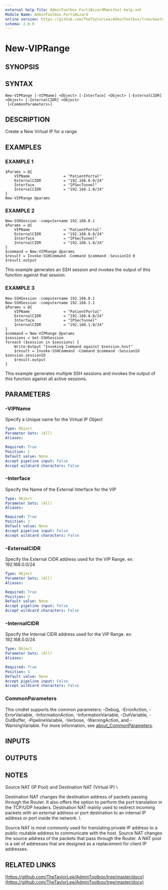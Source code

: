 ```yaml
---
external help file: AdminToolbox.FortiWizardManifest-help.xml
Module Name: AdminToolbox.FortiWizard
online version: https://github.com/TheTaylorLee/AdminToolbox/tree/master/docs
schema: 2.0.0
---
```


# New-VIPRange

## SYNOPSIS

## SYNTAX

```
New-VIPRange [-VIPName] <Object> [-Interface] <Object> [-ExternalCIDR] <Object> [-InternalCIDR] <Object>
 [<CommonParameters>]
```

## DESCRIPTION
Create a New Virtual IP for a range

## EXAMPLES

### EXAMPLE 1
```
$Params = @{
    VIPName               = "PatientPortal"
    ExternalCIDR          = "192.168.8.0/24"
    Interface             = "IPSecTunnel"
    InternalCIDR          = "192.168.1.0/24"
}
New-VIPRange @params
```

### EXAMPLE 2
```
New-SSHSession -computername 192.168.0.1
$Params = @{
    VIPName               = "PatientPortal"
    ExternalCIDR          = "192.168.8.0/24"
    Interface             = "IPSecTunnel"
    InternalCIDR          = "192.168.1.0/24"
}
$command = New-VIPRange @params
$result = Invoke-SSHCommand -Command $command -SessionId 0
$result.output
```

This example generates an SSH session and invokes the output of this function against that session.

### EXAMPLE 3
```
New-SSHSession -computername 192.168.0.1
New-SSHSession -computername 192.168.1.1
$Params = @{
    VIPName               = "PatientPortal"
    ExternalCIDR          = "192.168.8.0/24"
    Interface             = "IPSecTunnel"
    InternalCIDR          = "192.168.1.0/24"
}
$command = New-VIPRange @params
$sessions = Get-SSHSession
foreach ($session in $sessions) {
    Write-Output "Invoking Command against $session.host"
    $result = Invoke-SSHCommand -Command $command -SessionId $session.sessionID
    $result.output
}
```

This example generates multiple SSH sessions and invokes the output of this function against all active sessions.

## PARAMETERS

### -VIPName
Specify a Unique name for the Virtual IP Object

```yaml
Type: Object
Parameter Sets: (All)
Aliases:

Required: True
Position: 1
Default value: None
Accept pipeline input: False
Accept wildcard characters: False
```

### -Interface
Specify the Name of the External Interface for the VIP

```yaml
Type: Object
Parameter Sets: (All)
Aliases:

Required: True
Position: 2
Default value: None
Accept pipeline input: False
Accept wildcard characters: False
```

### -ExternalCIDR
Specify the External CIDR address used for the VIP Range.
ex: 192.168.0.0/24

```yaml
Type: Object
Parameter Sets: (All)
Aliases:

Required: True
Position: 3
Default value: None
Accept pipeline input: False
Accept wildcard characters: False
```

### -InternalCIDR
Specify the Internal CIDR address used for the VIP Range.
ex: 192.168.0.0/24

```yaml
Type: Object
Parameter Sets: (All)
Aliases:

Required: True
Position: 4
Default value: None
Accept pipeline input: False
Accept wildcard characters: False
```

### CommonParameters
This cmdlet supports the common parameters: -Debug, -ErrorAction, -ErrorVariable, -InformationAction, -InformationVariable, -OutVariable, -OutBuffer, -PipelineVariable, -Verbose, -WarningAction, and -WarningVariable. For more information, see [about_CommonParameters](http://go.microsoft.com/fwlink/?LinkID=113216).

## INPUTS

## OUTPUTS

## NOTES
Source NAT (IP Pool) and Destination NAT (Virtual IP) \

Destination NAT changes the destination address of packets passing through the Router.
It also offers the option to perform the port translation in the TCP/UDP headers.
Destination NAT mainly used to redirect incoming packets with an external address or port destination to an internal IP address or port inside the network.
\

Source NAT is most commonly used for translating private IP address to a public routable address to communicate with the host.
Source NAT changes the source address of the packets that pass through the Router.
A NAT pool is a set of addresses that are designed as a replacement for client IP addresses.

## RELATED LINKS

[https://github.com/TheTaylorLee/AdminToolbox/tree/master/docs](https://github.com/TheTaylorLee/AdminToolbox/tree/master/docs)

